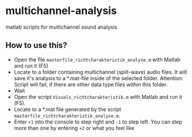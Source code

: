 # multichannel-analysis

matlab scripts for multichannel sound analysis

## How to use this?
* Open the file `masterfile_richtcharakteristik_analyse.m` with Matlab and run it (F5)
* Locate to a folder containing multichannel (split-wave) audio files. It will save it's analysis to a *.mat-file inside of the selected folder. Attention: Script will fail, if there are other data type files within this folder.
* Wait
* Open the script `Visuals_richtcharakteristik.m` with Matlab and run it (F5).
* Locate to a *.mat file generated by the script `masterfile_richtcharakteristik_analyse.m`.
* Enter `+1` into the console to step right and `-1` to step left. You can step more than one by entering `+2` or what you feel like
